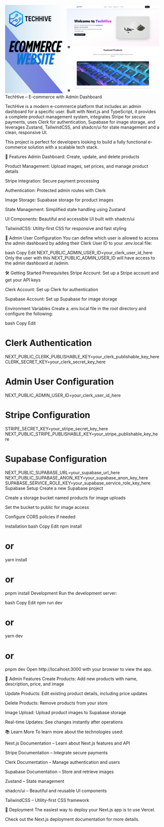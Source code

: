 ![TechHive Demo](./public/demoapp.png)
TechHive – E-commerce with Admin Dashboard

TechHive is a modern e-commerce platform that includes an admin dashboard for a specific user. Built with Next.js and TypeScript, it provides a complete product management system, integrates Stripe for secure payments, uses Clerk for authentication, Supabase for image storage, and leverages Zustand, TailwindCSS, and shadcn/ui for state management and a clean, responsive UI.

This project is perfect for developers looking to build a fully functional e-commerce solution with a scalable tech stack.

🚀 Features
Admin Dashboard: Create, update, and delete products

Product Management: Upload images, set prices, and manage product details

Stripe Integration: Secure payment processing

Authentication: Protected admin routes with Clerk

Image Storage: Supabase storage for product images

State Management: Simplified state handling using Zustand

UI Components: Beautiful and accessible UI built with shadcn/ui

TailwindCSS: Utility-first CSS for responsive and fast styling

🔑 Admin User Configuration
You can define which user is allowed to access the admin dashboard by adding their Clerk User ID to your .env.local file:

bash
Copy
Edit
NEXT_PUBLIC_ADMIN_USER_ID=your_clerk_user_id_here
Only the user with this NEXT_PUBLIC_ADMIN_USER_ID will have access to the admin dashboard at /admin.

🛠️ Getting Started
Prerequisites
Stripe Account: Set up a Stripe account and get your API keys

Clerk Account: Set up Clerk for authentication

Supabase Account: Set up Supabase for image storage

Environment Variables
Create a .env.local file in the root directory and configure the following:

bash
Copy
Edit
# Clerk Authentication
NEXT_PUBLIC_CLERK_PUBLISHABLE_KEY=your_clerk_publishable_key_here
CLERK_SECRET_KEY=your_clerk_secret_key_here

# Admin User Configuration
NEXT_PUBLIC_ADMIN_USER_ID=your_clerk_user_id_here

# Stripe Configuration
STRIPE_SECRET_KEY=your_stripe_secret_key_here
NEXT_PUBLIC_STRIPE_PUBLISHABLE_KEY=your_stripe_publishable_key_here

# Supabase Configuration
NEXT_PUBLIC_SUPABASE_URL=your_supabase_url_here
NEXT_PUBLIC_SUPABASE_ANON_KEY=your_supabase_anon_key_here
SUPABASE_SERVICE_ROLE_KEY=your_supabase_service_role_key_here
Supabase Setup
Create a new Supabase project

Create a storage bucket named products for image uploads

Set the bucket to public for image access

Configure CORS policies if needed

Installation
bash
Copy
Edit
npm install
# or
yarn install
# or
pnpm install
Development
Run the development server:

bash
Copy
Edit
npm run dev
# or
yarn dev
# or
pnpm dev
Open http://localhost:3000 with your browser to view the app.

🛒 Admin Features
Create Products: Add new products with name, description, price, and image

Update Products: Edit existing product details, including price updates

Delete Products: Remove products from your store

Image Upload: Upload product images to Supabase storage

Real-time Updates: See changes instantly after operations

📚 Learn More
To learn more about the technologies used:

Next.js Documentation – Learn about Next.js features and API

Stripe Documentation – Integrate secure payments

Clerk Documentation – Manage authentication and users

Supabase Documentation – Store and retrieve images

Zustand – State management

shadcn/ui – Beautiful and reusable UI components

TailwindCSS – Utility-first CSS framework

🚀 Deployment
The easiest way to deploy your Next.js app is to use Vercel.

Check out the Next.js deployment documentation for more details.
